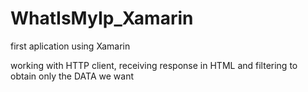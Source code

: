 # WhatIsMyIp_Xamarin
first aplication using Xamarin

working with HTTP client, 
receiving response in HTML 
and filtering to obtain only the DATA we want
